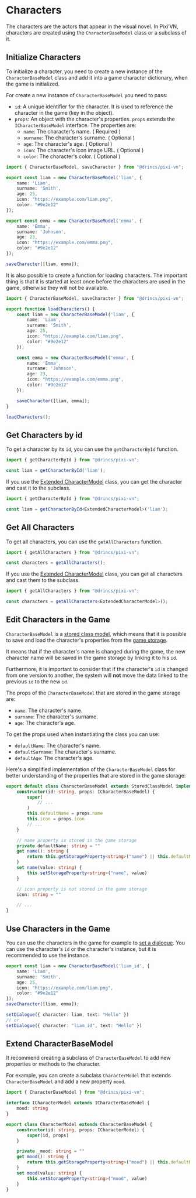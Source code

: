 # Characters

The characters are the actors that appear in the visual novel.
In Pixi’VN, characters are created using the `CharacterBaseModel` class or a subclass of it.

## Initialize Characters

To initialize a character, you need to create a new instance of the `CharacterBaseModel` class and add it into a game character dictionary, when the game is initialized.

For create a new instance of `CharacterBaseModel` you need to pass:

* `id`: A unique identifier for the character. It is used to reference the character in the game (key in the object).
* `props`: An object with the character's properties. `props` extends the `ICharacterBaseModel` interface. The properties are:
  * `name`: The character's name. ( Required )
  * `surname`: The character's surname. ( Optional )
  * `age`: The character's age. ( Optional )
  * `icon`: The character's icon image URL. ( Optional )
  * `color`: The character's color. ( Optional )

```typescript
import { CharacterBaseModel, saveCharacter } from "@drincs/pixi-vn";

export const liam = new CharacterBaseModel('liam', {
    name: 'Liam',
    surname: 'Smith',
    age: 25,
    icon: "https://example.com/liam.png",
    color: "#9e2e12"
});

export const emma = new CharacterBaseModel('emma', {
    name: 'Emma',
    surname: 'Johnson',
    age: 23,
    icon: "https://example.com/emma.png",
    color: "#9e2e12"
});

saveCharacter([liam, emma]);
```

It is also possible to create a function for loading characters. The important thing is that it is started at least once before the characters are used in the game, otherwise they will not be available.

```typescript
import { CharacterBaseModel, saveCharacter } from "@drincs/pixi-vn";

export function loadCharacters() {
    const liam = new CharacterBaseModel('liam', {
        name: 'Liam',
        surname: 'Smith',
        age: 25,
        icon: "https://example.com/liam.png",
        color: "#9e2e12"
    });

    const emma = new CharacterBaseModel('emma', {
        name: 'Emma',
        surname: 'Johnson',
        age: 23,
        icon: "https://example.com/emma.png",
        color: "#9e2e12"
    });

    saveCharacter([liam, emma]);
}

loadCharacters();
```

## Get Characters by id

To get a character by its `id`, you can use the `getCharacterById` function.

```typescript
import { getCharacterById } from "@drincs/pixi-vn";

const liam = getCharacterById('liam');
```

If you use the [Extended CharacterModel](#extend-characterbasemodel) class, you can get the character and cast it to the subclass.

```typescript
import { getCharacterById } from "@drincs/pixi-vn";

const liam = getCharacterById<ExtendedCharacterModel>('liam');
```

## Get All Characters

To get all characters, you can use the `getAllCharacters` function.

```typescript
import { getAllCharacters } from "@drincs/pixi-vn";

const characters = getAllCharacters();
```

If you use the [Extended CharacterModel](#extend-characterbasemodel) class, you can get all characters and cast them to the subclass.

```typescript
import { getAllCharacters } from "@drincs/pixi-vn";

const characters = getAllCharacters<ExtendedCharacterModel>();
```

## Edit Characters in the Game

`CharacterBaseModel` is a [stored class model](/advanced/stored-classes), which means that it is possible to save and load the character's properties from the [game storage](/start/storage).

It means that if the character's name is changed during the game, the new character name will be saved in the game storage by linking it to his `id`.

Furthermore, it is important to consider that if the character's `id` is changed from one version to another, the system will **not** move the data linked to the previous `id` to the new `id`.

The props of the `CharacterBaseModel` that are stored in the game storage are:

* `name`: The character's name.
* `surname`: The character's surname.
* `age`: The character's age.

To get the props used when instantiating the class you can use:

* `defaultName`: The character's name.
* `defaultSurname`: The character's surname.
* `defaultAge`: The character's age.

Here's a simplified implementation of the `CharacterBaseModel` class for better understanding of the properties that are stored in the game storage:

```typescript
export default class CharacterBaseModel extends StoredClassModel implements ICharacterBaseModel {
    constructor(id: string, props: ICharacterBaseModel) {
        super(
            // ...
        )
        this.defaultName = props.name
        this.icon = props.icon
        // ...
    }

    // name property is stored in the game storage
    private defaultName: string = ""
    get name(): string {
        return this.getStorageProperty<string>("name") || this.defaultName
    }
    set name(value: string) {
        this.setStorageProperty<string>("name", value)
    }

    // icon property is not stored in the game storage
    icon: string = ""

    // ...
}
```

## Use Characters in the Game

You can use the characters in the game for example to [set a dialogue](/start/narration#set-a-current-dialogue). You can use the character's `id` or the character's instance, but it is recommended to use the instance.

```typescript
export const liam = new CharacterBaseModel('liam_id', {
    name: 'Liam',
    surname: 'Smith',
    age: 25,
    icon: "https://example.com/liam.png",
    color: "#9e2e12"
});
saveCharacter([liam, emma]);

setDialogue({ character: liam, text: "Hello" })
// or
setDialogue({ character: "liam_id", text: "Hello" })
```

## Extend CharacterBaseModel

It recommend creating a subclass of `CharacterBaseModel` to add new properties or methods to the character.

For example, you can create a subclass `CharacterModel` that extends `CharacterBaseModel` and add a new property `mood`.

```typescript
import { CharacterBaseModel } from "@drincs/pixi-vn";

interface ICharacterModel extends ICharacterBaseModel {
    mood: string
}

export class CharacterModel extends CharacterBaseModel {
    constructor(id: string, props: ICharacterModel) {
        super(id, props)
    }

    private _mood: string = ""
    get mood(): string {
        return this.getStorageProperty<string>("mood") || this.defaultName
    }
    set mood(value: string) {
        this.setStorageProperty<string>("mood", value)
    }
}
```
